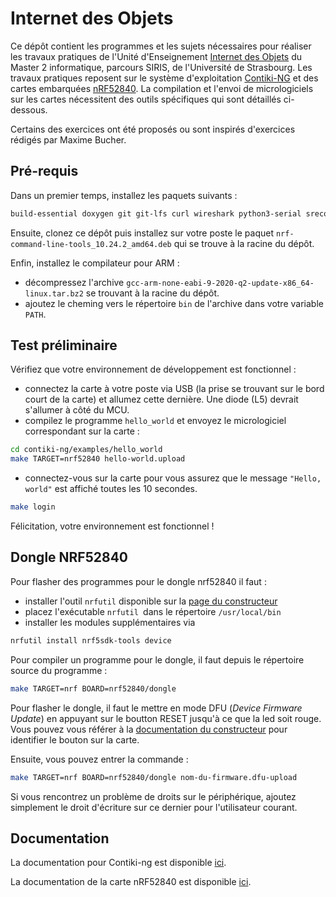 # Internet des Objets

Ce dépôt contient les programmes et les sujets nécessaires pour réaliser les travaux pratiques de l'Unité d'Enseignement [Internet des Objets](https://mathinfo.unistra.fr/formations/master/master-informatique/odf-parcours-science-et-ingenierie-des-reseaux-de-linternet-et-des-systemes-siris-PR12-18105/odf-cours-EN1097-18105-PR12/) du Master 2 informatique, parcours SIRIS, de l'Université de Strasbourg.
Les travaux pratiques reposent sur le système d'exploitation [Contiki-NG](https://www.contiki-ng.org/) et des cartes embarquées [nRF52840](https://www.nordicsemi.com/Products/Development-hardware/nRF52840-DK).
La compilation et l'envoi de micrologiciels sur les cartes nécessitent des outils spécifiques qui sont détaillés ci-dessous.

Certains des exercices ont été proposés ou sont inspirés d'exercices rédigés par Maxime Bucher.

## Pré-requis

Dans un premier temps, installez les paquets suivants :
```sh
build-essential doxygen git git-lfs curl wireshark python3-serial srecord rlwrap
```

Ensuite, clonez ce dépôt puis installez sur votre poste le paquet `nrf-command-line-tools_10.24.2_amd64.deb` qui se trouve à la racine du dépôt.

Enfin, installez le compilateur pour ARM :
- décompressez l'archive `gcc-arm-none-eabi-9-2020-q2-update-x86_64-linux.tar.bz2` se trouvant à la racine du dépôt.
- ajoutez le cheming vers le répertoire `bin` de l'archive dans votre variable `PATH`.

## Test préliminaire

Vérifiez que votre environnement de développement est fonctionnel :
- connectez la carte à votre poste via USB (la prise se trouvant sur le bord court de la carte) et allumez cette dernière. Une diode (L5) devrait s'allumer à côté du MCU.
- compilez le programme `hello_world` et envoyez le micrologiciel correspondant sur la carte :
```sh
cd contiki-ng/examples/hello_world
make TARGET=nrf52840 hello-world.upload
```
- connectez-vous sur la carte pour vous assurez que le message `"Hello, world"` est affiché toutes les 10 secondes.
```sh
make login
```

Félicitation, votre environnement est fonctionnel !

## Dongle NRF52840

Pour flasher des programmes pour le dongle nrf52840 il faut :
- installer l'outil `nrfutil` disponible sur la [page du constructeur](https://www.nordicsemi.com/Products/Development-tools/nrf-util)
- placez l'exécutable `nrfutil `dans le répertoire `/usr/local/bin`
- installer les modules supplémentaires via
```sh
nrfutil install nrf5sdk-tools device
```

Pour compiler un programme pour le dongle, il faut depuis le répertoire source du programme :
```sh
make TARGET=nrf BOARD=nrf52840/dongle
```

Pour flasher le dongle, il faut le mettre en mode DFU (*Device Firmware Update*) en appuyant sur le boutton RESET jusqu'à ce que la led soit rouge. Vous pouvez vous référer à la [documentation du constructeur](https://academy.nordicsemi.com/flash-instructions-for-nrf52840-dongle) pour identifier le bouton sur la carte.

Ensuite, vous pouvez entrer la commande :
```sh
make TARGET=nrf BOARD=nrf52840/dongle nom-du-firmware.dfu-upload
```

Si vous rencontrez un problème de droits sur le périphérique, ajoutez simplement le droit d'écriture sur ce dernier pour l'utilisateur courant.
## Documentation

La documentation pour Contiki-ng est disponible [ici](https://docs.contiki-ng.org/en/develop/_api/index.html).

La documentation de la carte nRF52840 est disponible [ici](https://docs.nordicsemi.com/bundle/ug_nrf52840_dk/page/UG/dk/intro.html).

